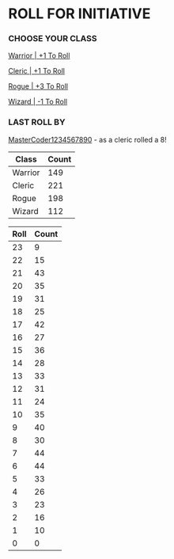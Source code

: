 # ROLL FOR INITIATIVE
### CHOOSE YOUR CLASS

[Warrior | +1 To Roll](https://github.com/benjaminsampica/benjaminsampica/issues/new?title=roll%7Cwarrior&body=Just+click+%27Submit+new+issue%27.)

[Cleric | +1 To Roll](https://github.com/benjaminsampica/benjaminsampica/issues/new?title=roll%7Ccleric&body=Just+click+%27Submit+new+issue%27.)

[Rogue | +3 To Roll](https://github.com/benjaminsampica/benjaminsampica/issues/new?title=roll%7Crogue&body=Just+click+%27Submit+new+issue%27.)

[Wizard | -1 To Roll](https://github.com/benjaminsampica/benjaminsampica/issues/new?title=roll%7Cwizard&body=Just+click+%27Submit+new+issue%27.)
### LAST ROLL BY
[MasterCoder1234567890](https://www.github.com/MasterCoder1234567890) - as a cleric rolled a 8!

|Class|Count|
|-|-|
|Warrior|149|
|Cleric|221|
|Rogue|198|
|Wizard|112|

|Roll|Count|
|-|-|
|23|9
|22|15
|21|43
|20|35
|19|31
|18|25
|17|42
|16|27
|15|36
|14|28
|13|33
|12|31
|11|24
|10|35
|9|40
|8|30
|7|44
|6|44
|5|33
|4|26
|3|23
|2|16
|1|10
|0|0
